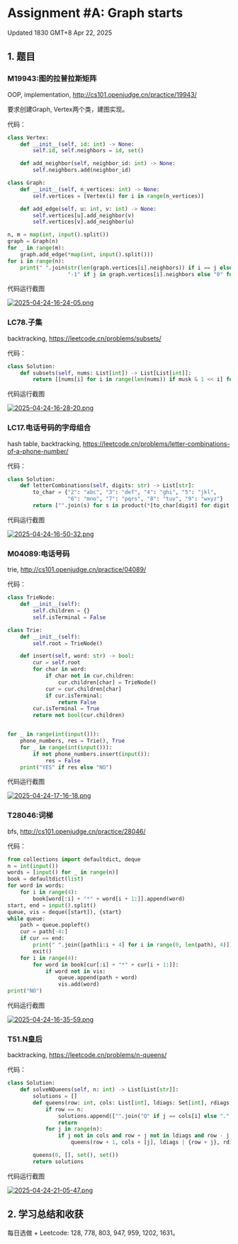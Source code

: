# Assignment #A: Graph starts

Updated 1830 GMT+8 Apr 22, 2025



## 1. 题目

### M19943:图的拉普拉斯矩阵

OOP, implementation, http://cs101.openjudge.cn/practice/19943/

要求创建Graph, Vertex两个类，建图实现。

代码：

```python
class Vertex:
    def __init__(self, id: int) -> None:
        self.id, self.neighbors = id, set()

    def add_neighbor(self, neighbor_id: int) -> None:
        self.neighbors.add(neighbor_id)

class Graph:
    def __init__(self, n_vertices: int) -> None:
        self.vertices = [Vertex(i) for i in range(n_vertices)]

    def add_edge(self, u: int, v: int) -> None:
        self.vertices[u].add_neighbor(v)
        self.vertices[v].add_neighbor(u)

n, m = map(int, input().split())
graph = Graph(n)
for _ in range(m):
    graph.add_edge(*map(int, input().split()))
for i in range(n):
    print(" ".join(str(len(graph.vertices[i].neighbors)) if i == j else
                   "-1" if j in graph.vertices[i].neighbors else "0" for j in range(n)))
```



代码运行截图

[![2025-04-24-16-24-05.png](https://i.postimg.cc/sfk9RnhV/2025-04-24-16-24-05.png)](https://postimg.cc/MXYj7m54)



### LC78.子集

backtracking, https://leetcode.cn/problems/subsets/

代码：

```python
class Solution:
    def subsets(self, nums: List[int]) -> List[List[int]]:
        return [[nums[i] for i in range(len(nums)) if musk & 1 << i] for musk in range(1 << len(nums))]
```



代码运行截图

[![2025-04-24-16-28-20.png](https://i.postimg.cc/xTVHZcw8/2025-04-24-16-28-20.png)](https://postimg.cc/jCvLwddY)



### LC17.电话号码的字母组合

hash table, backtracking, https://leetcode.cn/problems/letter-combinations-of-a-phone-number/

代码：

```python
class Solution:
    def letterCombinations(self, digits: str) -> List[str]:
        to_char = {"2": "abc", "3": "def", "4": "ghi", "5": "jkl",
                   "6": "mno", "7": "pqrs", "8": "tuv", "9": "wxyz"}
        return ["".join(s) for s in product(*[to_char[digit] for digit in digits])] if digits else []
```



代码运行截图

[![2025-04-24-16-50-32.png](https://i.postimg.cc/NjdL4M8K/2025-04-24-16-50-32.png)](https://postimg.cc/9DqWXcn2)



### M04089:电话号码

trie, http://cs101.openjudge.cn/practice/04089/

代码：

```python
class TrieNode:
    def __init__(self):
        self.children = {}
        self.isTerminal = False

class Trie:
    def __init__(self):
        self.root = TrieNode()

    def insert(self, word: str) -> bool:
        cur = self.root
        for char in word:
            if char not in cur.children:
                cur.children[char] = TrieNode()
            cur = cur.children[char]
            if cur.isTerminal:
                return False
        cur.isTerminal = True
        return not bool(cur.children)


for _ in range(int(input())):
    phone_numbers, res = Trie(), True
    for _ in range(int(input())):
        if not phone_numbers.insert(input()):
            res = False
    print("YES" if res else "NO")
```



代码运行截图

[![2025-04-24-17-16-18.png](https://i.postimg.cc/vHc6N5BW/2025-04-24-17-16-18.png)](https://postimg.cc/2VN6qbn6)



### T28046:词梯

bfs, http://cs101.openjudge.cn/practice/28046/

代码：

```python
from collections import defaultdict, deque
n = int(input())
words = [input() for _ in range(n)]
book = defaultdict(list)
for word in words:
    for i in range(4):
        book[word[:i] + "*" + word[i + 1:]].append(word)
start, end = input().split()
queue, vis = deque([start]), {start}
while queue:
    path = queue.popleft()
    cur = path[-4:]
    if cur == end:
        print(" ".join([path[i:i + 4] for i in range(0, len(path), 4)]))
        exit()
    for i in range(4):
        for word in book[cur[:i] + "*" + cur[i + 1:]]:
            if word not in vis:
                queue.append(path + word)
                vis.add(word)
print("NO")
```



代码运行截图

[![2025-04-24-16-35-59.png](https://i.postimg.cc/sfHfB8cr/2025-04-24-16-35-59.png)](https://postimg.cc/s1SCqTq6)



### T51.N皇后

backtracking, https://leetcode.cn/problems/n-queens/

代码：

```python
class Solution:
    def solveNQueens(self, n: int) -> List[List[str]]:
        solutions = []
        def queens(row: int, cols: List[int], ldiags: Set[int], rdiags: Set[int]) -> None:
            if row == n:
                solutions.append(["".join("Q" if j == cols[i] else "." for j in range(n)) for i in range(n)])
                return
            for j in range(n):
                if j not in cols and row + j not in ldiags and row - j not in rdiags:
                    queens(row + 1, cols + [j], ldiags | {row + j}, rdiags | {row - j})

        queens(0, [], set(), set())
        return solutions
```



代码运行截图

[![2025-04-24-21-05-47.png](https://i.postimg.cc/d3gkdRXR/2025-04-24-21-05-47.png)](https://postimg.cc/GTJmnDb9)



## 2. 学习总结和收获

每日选做 + Leetcode: 128, 778, 803, 947, 959, 1202, 1631。

